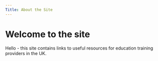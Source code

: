 ```yaml
---
Title: About the Site
---
```

# Welcome to the site
Hello - this site contains links to useful resources for education training providers in the UK.